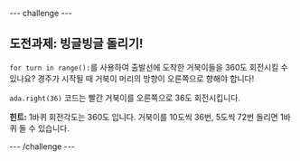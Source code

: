 \--- challenge \---

## 도전과제: 빙글빙글 돌리기!

`for turn in range():`를 사용하여 출발선에 도착한 거북이들을 360도 회전시킬 수 있나요? 경주가 시작될 때 거북이 머리의 방향이 오른쪽으로 향해야 합니다!

`ada.right(36)` 코드는 빨간 거북이를 오른쪽으로 36도 회전시킵니다.

**힌트:** 1바퀴 회전각도는 360도 입니다. 거북이를 10도씩 36번, 5도씩 72번 돌리면 1바퀴 돌 수 있습니다.

\--- /challenge \---